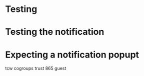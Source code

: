# Testing
# Testing the notification
# Expecting a notification popupt
tcw
cogroups
trust
865
guest
